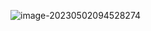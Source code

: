 ![image-20230502094528274](C:\Users\User\AppData\Roaming\Typora\typora-user-images\image-20230502094528274.png)